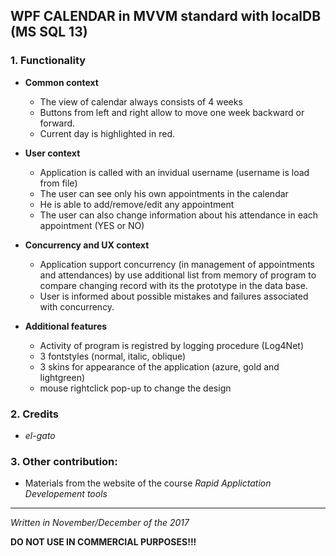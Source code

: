 

 ## WPF CALENDAR in MVVM standard with localDB (MS SQL 13)

### 1. Functionality
- **Common context**
	- The view of calendar always consists of 4 weeks
	- Buttons from left and right allow to move one week backward or forward.
	- Current day is highlighted in red.

-  **User context**
	- Application is called with an invidual username (username is load from file) 
	- The user can see only his own appointments in the calendar
	- He is able to add/remove/edit any appointment
	- The user can also change information about his attendance in each appointment (YES or NO)

-  **Concurrency and UX context**
	- Application support concurrency (in management of appointments and attendances) by use additional list from memory of program to compare changing record with its the prototype in the data base.
	- User is informed about possible mistakes and failures associated with concurrency.

-  **Additional features**
	- Activity of program is registred by logging procedure (Log4Net)
	- 3 fontstyles (normal, italic, oblique) 
	- 3 skins for appearance of the application (azure, gold and lightgreen) 
	- mouse rightclick pop-up to change the design
	
### 2. Credits
   - *el-gato*

### 3. Other contribution:
   - Materials from the website of the course *Rapid Applictation Developement tools*
 
______________________________________________________________________________________________________________
*Written in November/December of the 2017*

**DO NOT USE IN COMMERCIAL PURPOSES!!!**
